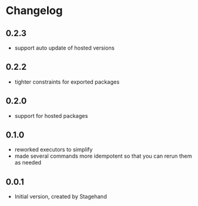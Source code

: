 # Changelog

## 0.2.3

* support auto update of hosted versions

## 0.2.2

* tighter constraints for exported packages

## 0.2.0

* support for hosted packages

## 0.1.0

* reworked executors to simplify
* made several commands more idempotent so that you can rerun them as needed

## 0.0.1

- Initial version, created by Stagehand
